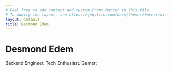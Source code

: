 ```yaml
---
# Feel free to add content and custom Front Matter to this file.
# To modify the layout, see https://jekyllrb.com/docs/themes/#overriding-theme-defaults
layout: default
title: Desmond Edem
---
```


<div id="heading">
  <h1 id="logo">Desmond Edem</h1>
  <div id="tagline">
    <span>Backend Engineer. Tech Enthusiast. Gamer;</span>
    <div class="social-links">
      <a href="https://www.linkedin.com/in/desmondedem" target="_blank" title="LinkedIn">
        <i class="fab fa-linkedin"></i>
      </a>
      <a href="https://github.com/meetKazuki" target="_blank" title="Github">
        <i class="fab fa-github"></i>
      </a>
      <a href="mailto:meetdesmond.edem@gmail.com" title="Email">
        <i class="fas fa-envelope"></i>
      </a>
    </div>
  </div>
</div>
